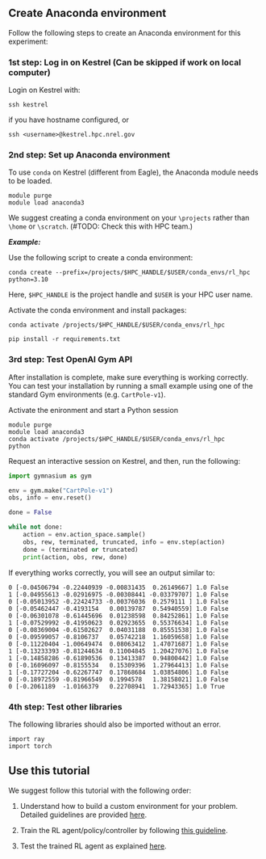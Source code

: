 ## Create Anaconda environment

Follow the following steps to create an Anaconda environment for this experiment:

### 1st step: Log in on Kestrel (Can be skipped if work on local computer)

Login on Kestrel with:
```
ssh kestrel
```
if you have hostname configured, or
```
ssh <username>@kestrel.hpc.nrel.gov
```

### 2nd step: Set up Anaconda environment

To use `conda` on Kestrel (different from Eagle), the Anaconda module needs to be loaded.
```
module purge
module load anaconda3
```

We suggest creating a conda environment on your `\projects` rather than `\home` or `\scratch`. (#TODO: Check this with HPC team.)

***Example:***

Use the following script to create a conda environment:
```
conda create --prefix=/projects/$HPC_HANDLE/$USER/conda_envs/rl_hpc python=3.10
```

Here, `$HPC_HANDLE` is the project handle and `$USER` is your HPC user name.

Activate the conda environment and install packages:

```
conda activate /projects/$HPC_HANDLE/$USER/conda_envs/rl_hpc

pip install -r requirements.txt
```

### 3rd step: Test OpenAI Gym API

After installation is complete, make sure everything is working correctly. You can test your installation by running a small example using one of the standard Gym environments (e.g. `CartPole-v1`).

Activate the enironment and start a Python session
```
module purge
module load anaconda3
conda activate /projects/$HPC_HANDLE/$USER/conda_envs/rl_hpc
python
```
Request an interactive session on Kestrel, and then, run the following:
```python
import gymnasium as gym

env = gym.make("CartPole-v1")
obs, info = env.reset()

done = False

while not done:
    action = env.action_space.sample()
    obs, rew, terminated, truncated, info = env.step(action)
    done = (terminated or truncated)
    print(action, obs, rew, done)
```
If everything works correctly, you will see an output similar to:
```
0 [-0.04506794 -0.22440939 -0.00831435  0.26149667] 1.0 False
1 [-0.04955613 -0.02916975 -0.00308441 -0.03379707] 1.0 False
0 [-0.05013952 -0.22424733 -0.00376036  0.2579111 ] 1.0 False
0 [-0.05462447 -0.4193154   0.00139787  0.54940559] 1.0 False
0 [-0.06301078 -0.61445696  0.01238598  0.84252861] 1.0 False
1 [-0.07529992 -0.41950623  0.02923655  0.55376634] 1.0 False
0 [-0.08369004 -0.61502627  0.04031188  0.85551538] 1.0 False
0 [-0.09599057 -0.8106737   0.05742218  1.16059658] 1.0 False
0 [-0.11220404 -1.00649474  0.08063412  1.47071687] 1.0 False
1 [-0.13233393 -0.81244634  0.11004845  1.20427076] 1.0 False
1 [-0.14858286 -0.61890536  0.13413387  0.94800442] 1.0 False
0 [-0.16096097 -0.8155534   0.15309396  1.27964413] 1.0 False
1 [-0.17727204 -0.62267747  0.17868684  1.03854806] 1.0 False
0 [-0.18972559 -0.81966549  0.1994578   1.38158021] 1.0 False
0 [-0.2061189  -1.0166379   0.22708941  1.72943365] 1.0 True
```

### 4th step: Test other libraries
The following libraries should also be imported without an error.

```
import ray
import torch
```

## Use this tutorial

We suggest follow this tutorial with the following order:

1. Understand how to build a custom environment for your problem. Detailed guidelines are provided [here](custom_gym_env/README.md).

2. Train the RL agent/policy/controller by following [this guideline](train/README.md).

3. Test the trained RL agent as explained [here](test/README.md).

